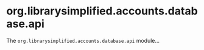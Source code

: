 org.librarysimplified.accounts.database.api
===

The `org.librarysimplified.accounts.database.api` module...
